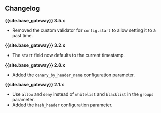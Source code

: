 ## Changelog

**{{site.base_gateway}} 3.5.x**
* Removed the custom validator for `config.start` to allow setting it to a past time.

**{{site.base_gateway}} 3.2.x**
* The `start` field now defaults to the current timestamp.

**{{site.base_gateway}} 2.8.x**
* Added the `canary_by_header_name` configuration parameter.

**{{site.base_gateway}} 2.1.x**
* Use `allow` and `deny` instead of `whitelist` and `blacklist` in the `groups` parameter.
* Added the `hash_header` configuration parameter.
